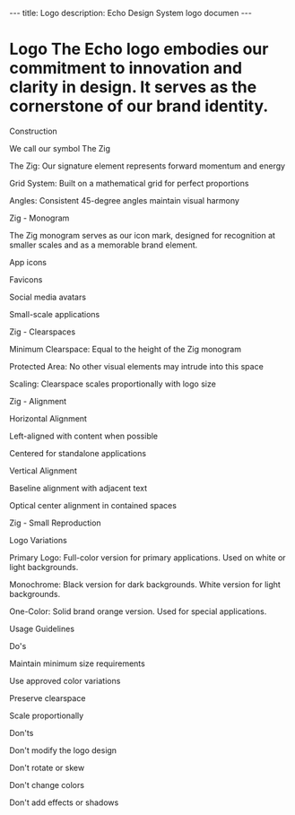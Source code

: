 --- title: Logo description: Echo Design System logo documen ---

 # Logo The Echo logo embodies our commitment to innovation and clarity in design. It serves as the cornerstone of our brand identity.

Construction

We call our symbol The Zig





The Zig: Our signature element represents forward momentum and energy



Grid System: Built on a mathematical grid for perfect proportions



Angles: Consistent 45-degree angles maintain visual harmony

Zig - Monogram

The Zig monogram serves as our icon mark, designed for recognition at smaller scales and as a memorable brand element.





App icons



Favicons



Social media avatars



Small-scale applications

Zig - Clearspaces





Minimum Clearspace: Equal to the height of the Zig monogram



Protected Area: No other visual elements may intrude into this space



Scaling: Clearspace scales proportionally with logo size

Zig - Alignment

Horizontal Alignment





Left-aligned with content when possible



Centered for standalone applications

Vertical Alignment





Baseline alignment with adjacent text



Optical center alignment in contained spaces

Zig - Small Reproduction

Logo Variations





Primary Logo: Full-color version for primary applications. Used on white or light backgrounds.



Monochrome: Black version for dark backgrounds. White version for light backgrounds.



One-Color: Solid brand orange version. Used for special applications.

Usage Guidelines

Do's





Maintain minimum size requirements



Use approved color variations



Preserve clearspace



Scale proportionally

Don'ts





Don't modify the logo design



Don't rotate or skew



Don't change colors

Don't add effects or shadows